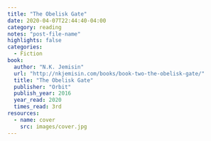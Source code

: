 ```yaml
---
title: "The Obelisk Gate"
date: 2020-04-07T22:44:40-04:00
category: reading
notes: "post-file-name"
highlights: false
categories:
  - Fiction
book:
  author: "N.K. Jemisin"
  url: "http://nkjemisin.com/books/book-two-the-obelisk-gate/"
  title: "The Obelisk Gate"
  publisher: "Orbit"
  publish_year: 2016
  year_read: 2020
  times_read: 3rd
resources:
  - name: cover
    src: images/cover.jpg
---
```


